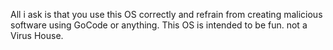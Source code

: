 All i ask is that you use this OS correctly and refrain from creating malicious software using GoCode or anything. This OS is intended to be fun. not a Virus House.
